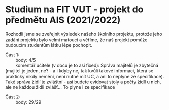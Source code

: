 # Studium na FIT VUT - projekt do předmětu AIS (2021/2022)
Rozhodli jsme se zveřejnit výsledek našeho školního projektu, protože jeho zadání projektu bylo velmi matoucí a věříme, že náš projekt pomůže budoucím studentům látku lépe pochopit. 

Část 1:   
&emsp;&emsp; body: 4/5          
&emsp;&emsp; komentář učitele (v docu je to asi fixed): Správa majitelů je zbytečná (majitel je jeden, ne? - a i kdyby ne, tak kvůli takové informaci, která se prakticky nikdy nemění, není nutné mít UC, a ani to neplyne ze specifikace). Také správa židlí je zvláštní - asi budete evidovat stoly a počty židlí u nich, ale ne každou židli zvlášť... To plyne i ze specifikace  
           
Část 2:  
&emsp;&emsp; body: 29/29  
